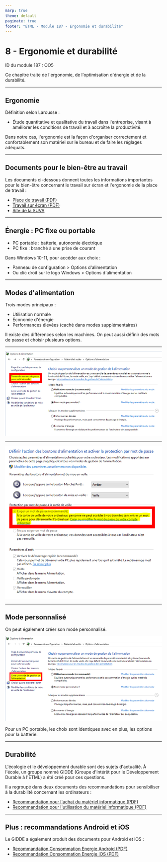 ```yaml
---
marp: true
theme: default
paginate: true
footer: "ETML - Module 187 - Ergonomie et durabilité"
---
```


<!-- header: "Module 187 - Ergonomie et durabilité" -->
# 8 - Ergonomie et durabilité

ID du module 187 : OO5

Ce chapitre traite de l'ergonomie, de l'optimisation d'énergie et de la durabilité.

---

## Ergonomie

Définition selon Larousse :
- Étude quantitative et qualitative du travail dans l'entreprise, visant à améliorer les conditions de travail et à accroître la productivité.

Dans notre cas, l'ergonomie est la façon d'organiser correctement et confortablement son matériel sur le bureau et de faire les réglages adéquats.

---

## Documents pour le bien-être au travail

Les documents ci-dessous donnent toutes les informations importantes pour le bien-être concernant le travail sur écran et l'ergonomie de la place de travail :

- [Place de travail (PDF)](SUVA-place-de-travail.pdf)
- [Travail sur écran (PDF)](SUVA-travail-sur-ecran.pdf)
- [Site de la SUVA](https://www.suva.ch/)

---

## Énergie : PC fixe ou portable

- PC portable : batterie, autonomie électrique
- PC fixe : branché à une prise de courant

Dans Windows 10-11, pour accéder aux choix :
- Panneau de configuration > Options d'alimentation
- Ou clic droit sur le logo Windows > Options d'alimentation

---

## Modes d'alimentation

Trois modes principaux :
- Utilisation normale
- Économie d'énergie
- Performances élevées (caché dans modes supplémentaires)

Il existe des différences selon les machines. On peut aussi définir des mots de passe et choisir plusieurs options.

---

![bg fit](Capt-ene-pwd-1.PNG)

---

![bg fit](Capt-ene-pwd-2.PNG)

---

## Mode personnalisé

On peut également créer son mode personnalisé.

![height:350px](Capt-ene-mode-perso.PNG)

Pour un PC portable, les choix sont identiques avec en plus, les options pour la batterie.

---

## Durabilité

L'écologie et le développement durable sont des sujets d'actualité. À l'école, un groupe nommé GIDDE (Groupe d'Intérêt pour le Développement Durable à l'ETML) a été créé pour ces questions.

Il a regroupé dans deux documents des recommandations pour sensibiliser à la durabilité concernant les ordinateurs :

- [Recommandation pour l'achat du matériel informatique (PDF)](RecommandationAchatMaterielInformatique.pdf)
- [Recommandation pour l'utilisation du matériel informatique (PDF)](RecommandationUtilisationMaterielleInformatique.pdf)

---

## Plus : recommandations Android et iOS

Le GIDDE a également produit des documents pour Android et iOS :

- [Recommandation Consommation Energie Android (PDF)](RecommandationConsommationEnergieAndroid.pdf)
- [Recommandation Consommation Energie IOS (PDF)](RecommandationConsommationEnergieIOS.pdf)
